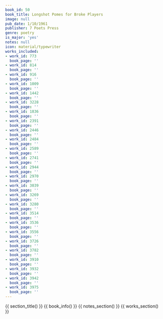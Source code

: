 ```yaml
---
book_id: 50
book_title: Longshot Pomes for Broke Players
image: null
pub_date: 1/10/1961
publisher: 7 Poets Press
genre: poetry
is_major: 'yes'
notes: null
icon: material/typewriter
works_included:
- work_id: 773
  book_page: ''
- work_id: 814
  book_page: ''
- work_id: 916
  book_page: ''
- work_id: 1009
  book_page: ''
- work_id: 1442
  book_page: ''
- work_id: 3228
  book_page: ''
- work_id: 1836
  book_page: ''
- work_id: 2391
  book_page: ''
- work_id: 2446
  book_page: ''
- work_id: 2484
  book_page: ''
- work_id: 2589
  book_page: ''
- work_id: 2741
  book_page: ''
- work_id: 2944
  book_page: ''
- work_id: 2970
  book_page: ''
- work_id: 3039
  book_page: ''
- work_id: 3269
  book_page: ''
- work_id: 3280
  book_page: ''
- work_id: 3514
  book_page: ''
- work_id: 3536
  book_page: ''
- work_id: 3556
  book_page: ''
- work_id: 3726
  book_page: ''
- work_id: 3782
  book_page: ''
- work_id: 3910
  book_page: ''
- work_id: 3932
  book_page: ''
- work_id: 3942
  book_page: ''
- work_id: 3975
  book_page: ''
---
```


{{ section_title() }}
{{ book_info() }}
{{ notes_section() }}
{{ works_section() }}
